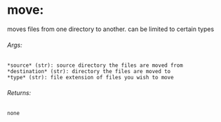 # move:
  moves files from one directory to another. can be limited to certain types
  ###### Args:
    *source* (str): source directory the files are moved from
    *destination* (str): directory the files are moved to
    *type* (str): file extension of files you wish to move
  ###### Returns:
    none
